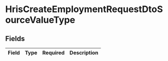 # HrisCreateEmploymentRequestDtoSourceValueType


## Fields

| Field       | Type        | Required    | Description |
| ----------- | ----------- | ----------- | ----------- |